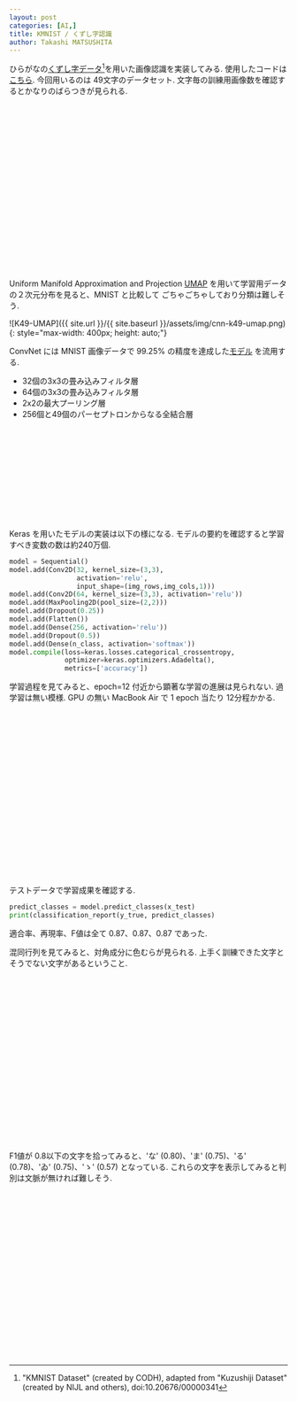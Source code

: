 ```yaml
---
layout: post
categories: [AI,]
title: KMNIST / くずし字認識
author: Takashi MATSUSHITA
---
```


ひらがなの[くずし字データ](https://www.kaggle.com/anokas/kuzushiji)[^1]を用いた画像認識を実装してみる. 
使用したコードは[こちら](https://github.com/takashi-matsushita/lab/blob/master/dnn/cnn-k49.py).
今回用いるのは 49文字のデータセット. 
文字毎の訓練用画像数を確認するとかなりのばらつきが見られる.

<div align="center">
<svg xmlns="http://www.w3.org/2000/svg" width="400" height="300" viewBox="0 0 800 600">
  {% include figures/cnn-k49-training-sample.svg %}
</svg>
</div>

Uniform Manifold Approximation and Projection [UMAP](https://github.com/lmcinnes/umap) を用いて学習用データの２次元分布を見ると、MNIST と比較して ごちゃごちゃしており分類は難しそう.
<div class="img_container">
![K49-UMAP]({{ site.url }}/{{ site.baseurl }}/assets/img/cnn-k49-umap.png){: style="max-width: 400px; height: auto;"}
</div>

ConvNet には MNIST 画像データで 99.25% の精度を達成した[モデル](https://github.com/keras-team/keras/blob/master/examples/mnist_cnn.py) を流用する. 

* 32個の3x3の畳み込みフィルタ層
* 64個の3x3の畳み込みフィルタ層
* 2x2の最大プーリング層
* 256個と49個のパーセプトロンからなる全結合層

<div align="center">
<svg xmlns="http://www.w3.org/2000/svg" width="600" height="200" viewBox="0 0 1500 500">
  {% include figures/kmnist-cnn.svg %}
</svg>
</div>


Keras を用いたモデルの実装は以下の様になる. モデルの要約を確認すると学習すべき変数の数は約240万個.

```python
model = Sequential()
model.add(Conv2D(32, kernel_size=(3,3),
                 activation='relu',
                 input_shape=(img_rows,img_cols,1)))
model.add(Conv2D(64, kernel_size=(3,3), activation='relu'))
model.add(MaxPooling2D(pool_size=(2,2)))
model.add(Dropout(0.25))
model.add(Flatten())
model.add(Dense(256, activation='relu'))
model.add(Dropout(0.5))
model.add(Dense(n_class, activation='softmax'))
model.compile(loss=keras.losses.categorical_crossentropy,
              optimizer=keras.optimizers.Adadelta(),
              metrics=['accuracy'])
```

学習過程を見てみると、epoch=12 付近から顕著な学習の進展は見られない. 過学習は無い模様. GPU の無い MacBook Air で 1 epoch 当たり 12分程かかる.

<div align="center">
<svg xmlns="http://www.w3.org/2000/svg" width="400" height="300" viewBox="0 0 600 450">
  {% include figures/cnn-k49-hist.svg %}
</svg>
</div>

テストデータで学習成果を確認する.
```python
predict_classes = model.predict_classes(x_test)
print(classification_report(y_true, predict_classes)
```
適合率、再現率、F値は全て 0.87、0.87、0.87 であった.

混同行列を見てみると、対角成分に色むらが見られる. 上手く訓練できた文字とそうでない文字があるということ.

<div align="center">
<svg xmlns="http://www.w3.org/2000/svg" width="400" height="300" viewBox="0 0 600 450">
  {% include figures/cnn-k49-cm.svg %}
</svg>
</div>

F1値が 0.8以下の文字を拾ってみると、'な' (0.80)、'ま' (0.75)、'る' (0.78)、'ゐ' (0.75)、'ゝ' (0.57) となっている. これらの文字を表示してみると判別は文脈が無ければ難しそう.

<div align="center">
<svg xmlns="http://www.w3.org/2000/svg" width="400" height="300" viewBox="0 0 600 450">
  {% include figures/cnn-k49-poor.svg %}
</svg>
</div>


[^1]: "KMNIST Dataset" (created by CODH), adapted from "Kuzushiji Dataset" (created by NIJL and others), doi:10.20676/00000341

